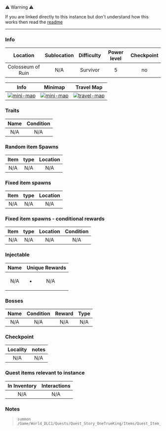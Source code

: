 ⚠️ Warning ⚠️

If you are linked directly to this instance but don't understand how this works then read the [readme](https://github.com/razeedazee/remnant2-instances/blob/main/README.md)

<hr>

### Info

|     Location      | Sublocation | Difficulty | Power level | Checkpoint |
| :---------------: | :---------: | :--------: | :---------: | :--------: |
| Colosseum of Ruin |     N/A     |  Survivor  |      5      |     no     |

|                                                    Info                                                     |                                                       Minimap                                                        |                                                         Travel Map                                                         |
| :---------------------------------------------------------------------------------------------------------: | :------------------------------------------------------------------------------------------------------------------: | :------------------------------------------------------------------------------------------------------------------------: |
| <a href="info/info.png" data-lightbox="info" data-title="info"><img src="info/info.png" alt="mini-map"></a> | <a href="info/mini-map.png" data-lightbox="info" data-title="info"><img src="info/mini-map.png" alt="mini-map" ></a> | <a href="info/travel-map.png" data-lightbox="info" data-title="info"><img src="info/travel-map.png" alt="travel-map" ></a> |

### Traits

| Name | Condition |
| :--: | :-------: |
| N/A  |    N/A    |

### Random item Spawns

| Item | type | Location |
| :--: | :--: | :------: |
| N/A  | N/A  |   N/A    |

### Fixed item spawns

| Item | type | Location |
| :--: | :--: | :------: |
| N/A  | N/A  |   N/A    |

### Fixed item spawns - conditional rewards

| Item | type | Location | Condition |
| :--: | :--: | :------: | :-------: |
| N/A  | N/A  |   N/A    |    N/A    |

### Injectable

| Name |    Unique Rewards     |
| :--: | :-------------------: |
| N/A  | <ul><li>N/A</li></ul> |

### Bosses

| Name | Condition | Reward | Type |
| :--: | :-------: | :----: | :--: |
| N/A  |    N/A    |  N/A   | N/A  |

### Checkpoint

| Locality | notes |
| :------: | :---: |
|   N/A    |  N/A  |

### Quest items relevant to instance

| In Inventory | Interactions |
| :----------: | :----------: |
|     N/A      |     N/A      |

### Notes

> ```
> summon /Game/World_DLC1/Quests/Quest_Story_OneTrueKing/Items/Quest_Item_OTK_ScribeMedallionKey/Quest_Item_OTK_ScribeMedallionKey.Quest_Item_OTK_ScribeMedallionKey_C|
> ```

